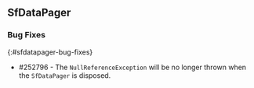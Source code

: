 ## SfDataPager

### Bug Fixes
{:#sfdatapager-bug-fixes}

* \#252796 - The `NullReferenceException` will be no longer thrown when the `SfDataPager` is disposed.